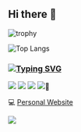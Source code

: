 ## Hi there 👋
![trophy](https://github-profile-trophy.vercel.app/?username=WiseL00k)
<!-- ![WiseL00k's GitHub stats](https://github-readme-stats.vercel.app/api?username=WiseL00k&show_icons=true&bg_color=00000000) -->
![Top Langs](https://github-readme-stats.vercel.app/api/top-langs/?username=WiseL00k&layout=compact)

### [![Typing SVG](https://readme-typing-svg.demolab.com?font=Fira+Code&size=22&pause=1000&color=000000&vCenter=true&repeat=false&width=435&lines=I%E2%80%99m+currently+learning)](https://git.io/typing-svg)

![](https://img.shields.io/badge/-C-007396?style=for-the-badge&logo=c&logoColor=ffffff)
![](https://img.shields.io/badge/-C++-007396?style=for-the-badge&logo=cplusplus&logoColor=ffffff)
[![](https://img.shields.io/badge/-Python-007396?style=for-the-badge&logo=python&logoColor=ffffff)](https://www.python.org/)
[![](https://img.shields.io/badge/-ROS-007396?style=for-the-badge&logo=ros&logoColor=ffffff)](https://www.ros.org/)🌱

:computer: [Personal Website](https://wisel00k.site/)

![](https://komarev.com/ghpvc/?username=WiseL00k)

<!-- ![JinxAndAiko](https://github.com/user-attachments/assets/0dd21d09-4c9d-45c2-bfa5-cb8b4b462c67) -->
<!-- ![cheems](https://github.com/user-attachments/assets/2d6eacd4-ecc3-48e3-b1ac-43edb29625f3) -->

<!-- You are my ![Visitor Count](https://profile-counter.glitch.me/WiseL00k/count.svg) visitor,thanks! -->

<!--
**WiseL00k/WiseL00k** is a ✨ _special_ ✨ repository because its `README.md` (this file) appears on your GitHub profile.

Here are some ideas to get you started:

- 🔭 I’m currently working on ...
- 🌱 I’m currently learning ...
- 👯 I’m looking to collaborate on ...
- 🤔 I’m looking for help with ...
- 💬 Ask me about ...
- 📫 How to reach me: ...
- 😄 Pronouns: ...
- ⚡ Fun fact: ...
-->
